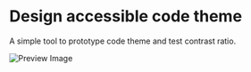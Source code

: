 # Design accessible code theme

A simple tool to prototype code theme and test contrast ratio. 

![Preview Image](https://user-images.githubusercontent.com/5186564/33352738-2ad53288-d45f-11e7-8962-a213cb1279b3.png)
